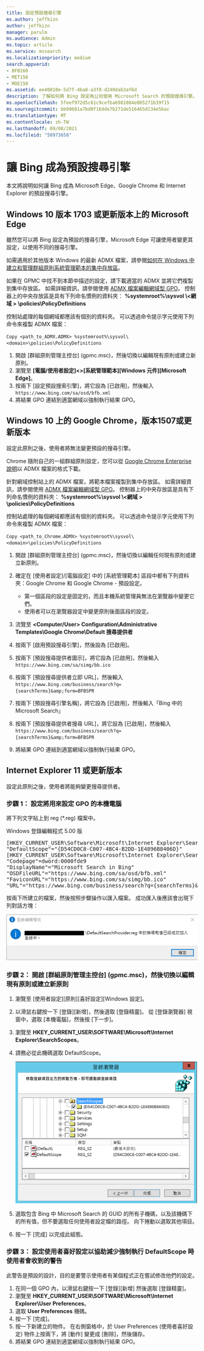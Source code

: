 ```yaml
---
title: 設定預設搜尋引擎
ms.author: jeffkizn
author: jeffkizn
manager: parulm
ms.audience: Admin
ms.topic: article
ms.service: mssearch
ms.localizationpriority: medium
search.appverid:
- BFB160
- MET150
- MOE150
ms.assetid: ee40010e-5d7f-4ba8-a3f8-d240dab3af6d
description: 了解如何將 Bing 設定為公司使用 Microsoft Search 的預設搜尋引擎。
ms.openlocfilehash: 5feef972d5c61c9cefba6981084e005271b39f15
ms.sourcegitcommit: bb99601a7bd0f16dde7b271de516465d134e5bac
ms.translationtype: MT
ms.contentlocale: zh-TW
ms.lasthandoff: 09/08/2021
ms.locfileid: "58973658"
---
```

# <a name="make-bing-the-default-search-engine"></a>讓 Bing 成為預設搜尋引擎
  
本文將說明如何讓 Bing 成為 Microsoft Edge、Google Chrome 和 Internet Explorer 的預設搜尋引擎。 
  
## <a name="microsoft-edge-on-windows-10-version-1703-or-later"></a>Windows 10 版本 1703 或更新版本上的 Microsoft Edge

雖然您可以將 Bing 設定為預設的搜尋引擎，Microsoft Edge 可讓使用者變更其設定，以使用不同的搜尋引擎。
  
如需適用於其他版本 Windows 的最新 ADMX 檔案，請參閱[如何在 Windows 中建立和管理群組原則系統管理範本的集中存放區](https://support.microsoft.com/help/3087759/how-to-create-and-manage-the-central-store-for-group-policy-administra)。
  
如果在 GPMC 中找不到本節中描述的設定，請下載適當的 ADMX 並將它們複製到集中存放區。 如需詳細資訊，請參閱使用 [ADMX 檔案編輯網域型 GPO](/previous-versions/windows/it-pro/windows-vista/cc748955%28v%3dws.10%29)。 控制器上的中央存放區是具有下列命名慣例的資料夾： **%systemroot%\sysvol \\<網域 \> \policies\PolicyDefinitions**
  
控制站處理的每個網域都應該有個別的資料夾。 可以透過命令提示字元使用下列命令來複製 ADMX 檔案：
  
 `Copy <path_to_ADMX.ADMX> %systemroot%\sysvol\<domain>\policies\PolicyDefinitions`
  
1. 開啟 [群組原則管理主控台] (gpmc.msc)，然後切換以編輯現有原則或建立新原則。
2. 瀏覽至 **[電腦/使用者設定]&lt;&gt;\[系統管理範本]\[Windows 元件]\[Microsoft Edge]**。
3. 按兩下 [設定預設搜索引擎]，將它設為 [已啟用]，然後輸入 `https://www.bing.com/sa/osd/bfb.xml`
4. 將結果 GPO 連結到適當網域以強制執行結果 GPO。


## <a name="google-chrome-on-windows-10-version-1507-or-later"></a>Windows 10 上的 Google Chrome，版本1507或更新版本

設定此原則之後，使用者將無法變更預設的搜尋引擎。
  
Chrome 隨附自己的一組群組原則設定，您可以從 [Google Chrome Enterprise 說明](https://support.google.com/chrome/a/answer/187202)以 ADMX 檔案的格式下載。
  
針對網域控制站上的 ADMX 檔案，將範本檔案複製到集中存放區。 如需詳細資訊，請參閱使用 [ADMX 檔案編輯網域型 GPO](/previous-versions/windows/it-pro/windows-vista/cc748955%28v%3dws.10%29)。 控制器上的中央存放區是具有下列命名慣例的資料夾： **%systemroot%\sysvol \\<網域 \> \policies\PolicyDefinitions**
  
控制站處理的每個網域都應該有個別的資料夾。 可以透過命令提示字元使用下列命令來複製 ADMX 檔案：
  
 `Copy <path_to_Chrome.ADMX> %systemroot%\sysvol\<domain>\policies\PolicyDefinitions`
  
1. 開啟 [群組原則管理主控台] (gpmc.msc)，然後切換以編輯任何現有原則或建立新原則。
2. 確定在 [使用者設定]/[電腦設定] 中的 [系統管理範本] 區段中都有下列資料夾：Google Chrome 和 Google Chrome - 預設設定。

    - 第一個區段的設定是固定的，而且本機系統管理員無法在瀏覽器中變更它們。
    - 使用者可以在瀏覽器設定中變更原則後面區段的設定。

3. 流覽至 **\<Computer/User\> Configuration\Administrative Templates\Google Chrome\Default 搜尋提供者**
4. 按兩下 [啟用預設搜尋引擎]，然後設為 [已啟用]。
5. 按兩下 [預設搜尋提供者圖示]，將它設為 [已啟用]，然後輸入 `https://www.bing.com/sa/simg/bb.ico`
6. 按兩下 [預設搜尋提供者立即 URL]，然後輸入 `https://www.bing.com/business/search?q={searchTerms}&amp;form=BFBSPR`
7. 按兩下 [預設搜尋引擎名稱]，將它設為 [已啟用]，然後輸入「Bing 中的 Microsoft Search」
8. 按兩下 [預設搜尋提供者搜尋 URL]，將它設為 [已啟用]，然後輸入 `https://www.bing.com/business/search?q={searchTerms}&amp;form=BFBSPR`
9. 將結果 GPO 連結到適當網域以強制執行結果 GPO。

## <a name="internet-explorer-11-or-later"></a>Internet Explorer 11 或更新版本

設定此原則之後，使用者將能夠變更搜尋提供者。
  
### <a name="step-1-configure-the-local-machine-that-will-be-used-to-set-the-gpo"></a>步驟 1： 設定將用來設定 GPO 的本機電腦

將下列文字貼上到 reg (\*.reg) 檔案中。
  
Windows 登錄編輯程式 5.00 版
  
<pre>[HKEY_CURRENT_USER\Software\Microsoft\Internet Explorer\SearchScopes]
"DefaultScope"="{D54CD0C8-C007-4BC4-B2DD-1E4896B8406D}"
[HKEY_CURRENT_USER\Software\Microsoft\Internet Explorer\SearchScopes\{D54CD0C8-C007-4BC4-B2DD-1E4896B8406D}]
"Codepage"=dword:0000fde9
"DisplayName"="Microsoft Search in Bing"
"OSDFileURL"="https://www.bing.com/sa/osd/bfb.xml"
"FaviconURL"="https://www.bing.com/sa/simg/bb.ico"
"URL"="https://www.bing.com/business/search?q={searchTerms}&amp;form=BFBSPR"</pre>
  
按兩下所建立的檔案，然後按照步驟操作以匯入檔案。 成功匯入後應該會出現下列對話方塊：
  
![登錄編輯程式成功的匯入訊息。](media/ea3686b9-f6d7-481e-9a0d-2c96891bc501.png)
  
### <a name="step-2-open-the-group-policy-management-console-gpmcmsc-and-switch-to-editing-an-existing-policy-or-creating-a-new-one"></a>步驟 2： 開啟 [群組原則管理主控台] (gpmc.msc)，然後切換以編輯現有原則或建立新原則

1. 瀏覽至 [使用者設定]\[原則]\[喜好設定]\[Windows 設定]。
2. 以滑鼠右鍵按一下 [登錄]\[新增]，然後選取 [登錄精靈]。 從 [登錄瀏覽器] 視窗中，選取 [本機電腦]，然後按 [下一步]。
3. 瀏覽至 **HKEY_CURRENT_USER\SOFTWARE\Microsoft\Internet Explorer\SearchScopes**。
4. 請務必從此機碼選取 DefaultScope。

    ![選取 DefaultScope 的註冊表瀏覽器。](media/ec5a450d-0cba-4e9c-acba-1a09e8e90bad.png)
5. 選取包含 Bing 中 Microsoft Search 的 GUID 的所有子機碼，以及該機碼下的所有值，但不要選取任何使用者設定檔的路徑。 向下捲動以選取其他項目。
6. 按一下 [完成] 以完成此組態。

### <a name="step-3-set-up-user-preferences-to-help-eliminate-a-warning-the-user-may-get-when-defaultscope-search-is-enforced"></a>步驟 3： 設定使用者喜好設定以協助減少強制執行 DefaultScope 時使用者會收到的警告

此警告是預設的設計，目的是要警示使用者有某個程式正在嘗試修改他們的設定。
  
1. 在同一個 GPO 內，以滑鼠右鍵按一下 [登錄]\[新增] 然後選取 [登錄精靈]。
2. 瀏覽至 **HKEY_CURRENT_USER\SOFTWARE\Microsoft\Internet Explorer\User Preferences**。
3. 選取 **User Preferences** 機碼。
4. 按一下 [完成]。
5. 按一下新建立的物件。 在右側窗格中，於 User Preferences (使用者喜好設定) 物件上按兩下，將 [動作] 變更成 [刪除]，然後儲存。
6. 將結果 GPO 連結到適當網域以強制執行結果 GPO。